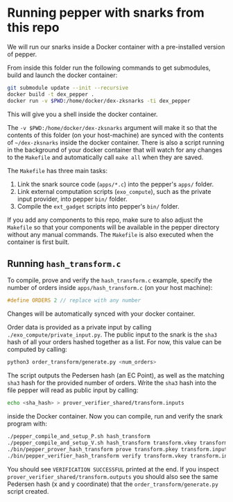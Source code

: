 # Running pepper with snarks from this repo

We will run our snarks inside a Docker container with a pre-installed version of pepper. 

From inside this folder run the following commands to get submodules, build and launch the docker container:

```sh
git submodule update --init --recursive
docker build -t dex_pepper .
docker run -v $PWD:/home/docker/dex-zksnarks -ti dex_pepper
```

This will give you a shell inside the docker container. 

The `-v $PWD:/home/docker/dex-zksnarks` argument will make it so that the contents of this folder (on your host-machine) are synced with the contents of `~/dex-zksnarks` inside the docker container.
There is also a script running in the background of your docker container that will watch for any changes to the `Makefile` and automatically call `make all` when they are saved.

The `Makefile` has three main tasks:
1. Link the snark source code (`apps/*.c`) into the pepper's `apps/` folder. 
2. Link external computation scripts (`exo_compute`), such as the private input provider, into pepper `bin/` folder.
3. Compile the `ext_gadget` scripts into pepper's `bin/` folder.

If you add any components to this repo, make sure to also adjust the `Makefile` so that your components will be available in the pepper directory without any manual commands. 
The `Makefile` is also executed when the container is first built.


## Running `hash_transform.c`

To compile, prove and verify the `hash_transform.c` example, specify the number of orders inside `apps/hash_transform.c` (on your host machine):

```C
#define ORDERS 2 // replace with any number
```

Changes will be automatically synced with your docker container.

Order data is provided as a private input by calling `./exo_compute/private_input.py`. 
The public input to the snark is the `sha3` hash of all your orders hashed together as a list. 
For now, this value can be computed by calling:

```sh
python3 order_transform/generate.py <num_orders>
```

The script outputs the Pedersen hash (an EC Point), as well as the matching `sha3` hash for the provided number of orders.
Write the `sha3` hash into the file pepper will read as public input by calling:

```sh
echo <sha_hash> > prover_verifier_shared/transform.inputs

```

inside the Docker container.
Now you can compile, run and verify the snark program with:

```sh
./pepper_compile_and_setup_P.sh hash_transform
./pepper_compile_and_setup_V.sh hash_transform transform.vkey transform.pkey
./bin/pepper_prover_hash_transform prove transform.pkey transform.inputs transform.outputs transform.proof
./bin/pepper_verifier_hash_transform verify transform.vkey transform.inputs transform.outputs transform.proof
```

You should see `VERIFICATION SUCCESSFUL` printed at the end. 
If you inspect `prover_verifier_shared/transform.outputs` you should also see the same Pedersen hash (x and y coordinate) that the `order_transform/generate.py` script created.
